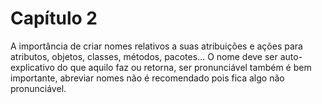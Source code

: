 # Capítulo 2

A importância de criar nomes relativos a suas atribuições e ações para atributos, objetos, classes, métodos, pacotes... O nome deve ser auto-explicativo do que aquilo faz ou retorna, ser pronunciável também é bem importante, abreviar nomes não é recomendado pois fica algo não pronunciável. 